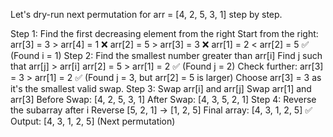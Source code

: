 Let's dry-run next permutation for arr = [4, 2, 5, 3, 1] step by step.

Step 1: Find the first decreasing element from the right
Start from the right:
arr[3] = 3 > arr[4] = 1 ❌
arr[2] = 5 > arr[3] = 3 ❌
arr[1] = 2 < arr[2] = 5 ✅ (Found i = 1)
Step 2: Find the smallest number greater than arr[i]
Find j such that arr[j] > arr[i]
arr[2] = 5 > arr[1] = 2 ✅ (Found j = 2)
Check further: arr[3] = 3 > arr[1] = 2 ✅ (Found j = 3, but arr[2] = 5 is larger)
Choose arr[3] = 3 as it's the smallest valid swap.
Step 3: Swap arr[i] and arr[j]
Swap arr[1] and arr[3]
Before Swap: [4, 2, 5, 3, 1]
After Swap: [4, 3, 5, 2, 1]
Step 4: Reverse the subarray after i
Reverse [5, 2, 1] → [1, 2, 5]
Final array: [4, 3, 1, 2, 5]
✅ Output: [4, 3, 1, 2, 5] (Next permutation)
